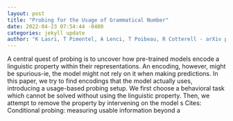 ```yaml
--- 
layout: post 
title: "Probing for the Usage of Grammatical Number" 
date: 2022-04-23 07:54:44 -0400 
categories: jekyll update 
author: "K Lasri, T Pimentel, A Lenci, T Poibeau, R Cotterell - arXiv preprint arXiv:2204.08831, 2022" 
--- 
```

A central quest of probing is to uncover how pre-trained models encode a linguistic property within their representations. An encoding, however, might be spurious-ie, the model might not rely on it when making predictions. In this paper, we try to find encodings that the model actually uses, introducing a usage-based probing setup. We first choose a behavioral task which cannot be solved without using the linguistic property. Then, we attempt to remove the property by intervening on the model s Cites: Conditional probing: measuring usable information beyond a